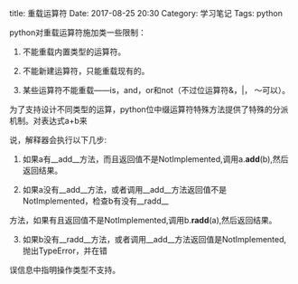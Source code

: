 title: 重载运算符
Date: 2017-08-25 20:30
Category: 学习笔记
Tags: python

python对重载运算符施加类一些限制：

1. 不能重载内置类型的运算符。

2. 不能新建运算符，只能重载现有的。

3. 某些运算符不能重载——is，and，or和not（不过位运算符&，|， ～可以）。

为了支持设计不同类型的运算，python位中缀运算符特殊方法提供了特殊的分派机制。对表达式a+b来

说，解释器会执行以下几步:

1. 如果a有__add__方法，而且返回值不是NotImplemented,调用a.__add__(b),然后返回结果。

2. 如果a没有__add__方法，或者调用__add__方法返回值不是NotImplemented，检查b有没有__radd__

方法，如果有且返回值不是NotImplemented,调用b.__radd__(a),然后返回结果。

3. 如果b没有__radd__方法，或者调用__add__方法返回值是NotImplemented,抛出TypeError，并在错

误信息中指明操作类型不支持。


